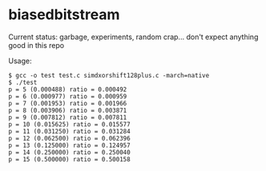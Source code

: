 # biasedbitstream
Current status: garbage, experiments, random crap... don't expect anything good in this repo


Usage:
```
$ gcc -o test test.c simdxorshift128plus.c -march=native
$ ./test
p = 5 (0.000488) ratio = 0.000492
p = 6 (0.000977) ratio = 0.000959
p = 7 (0.001953) ratio = 0.001966
p = 8 (0.003906) ratio = 0.003871
p = 9 (0.007812) ratio = 0.007811
p = 10 (0.015625) ratio = 0.015577
p = 11 (0.031250) ratio = 0.031284
p = 12 (0.062500) ratio = 0.062396
p = 13 (0.125000) ratio = 0.124957
p = 14 (0.250000) ratio = 0.250040
p = 15 (0.500000) ratio = 0.500158
```
